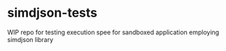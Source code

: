 # simdjson-tests
WIP repo for testing execution spee for sandboxed application employing simdjson library
